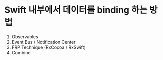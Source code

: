 # Swift 내부에서 데이터를 binding 하는 방법

1. Observables
2. Event Bus / Notification Center
3. FRP Technique (RxCocoa / RxSwift)
4. Combine
